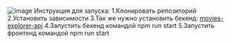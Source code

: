 ![image](https://github.com/user-attachments/assets/e5dd4164-05d0-4670-a882-fa991eeeaed7)
Инструкция для запуска:
1.Клонировать репозиторий
2.Установить зависимости
3.Так же нужно установить бекенд: [movies-explorer-api](https://github.com/deccaid/movies-explorer-api.git)
4.Запустить бекенд командой npm run start
5.Запустить фронтенд командой npm run start


